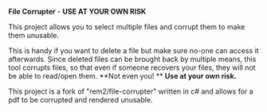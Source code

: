**File Corrupter** - **USE AT YOUR OWN RISK**

This project allows you to select multiple files and corrupt them to make them unusable.

This is handy if you want to delete a file but make sure no-one can access it afterwards. Since deleted files can be brought back by multiple means, this tool corrupts files, so that even if someone recovers your files, they will not be able to read/open them. **Not even you! **
**Use at your own risk.**

This project is a fork of "rem2/file-corrupter" written in c# and allows for a pdf to be corrupted and rendered unusable.
